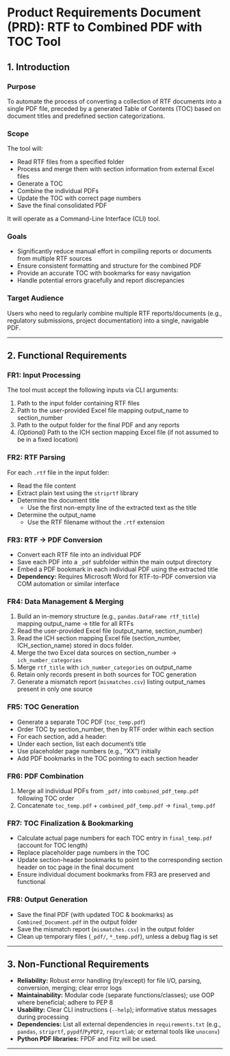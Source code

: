 # Product Requirements Document (PRD): RTF to Combined PDF with TOC Tool

## 1. Introduction

### Purpose  
To automate the process of converting a collection of RTF documents into a single PDF file, preceded by a generated Table of Contents (TOC) based on document titles and predefined section categorizations.

### Scope  
The tool will:  
- Read RTF files from a specified folder  
- Process and merge them with section information from external Excel files  
- Generate a TOC  
- Combine the individual PDFs  
- Update the TOC with correct page numbers  
- Save the final consolidated PDF  

It will operate as a Command-Line Interface (CLI) tool.

### Goals  
- Significantly reduce manual effort in compiling reports or documents from multiple RTF sources  
- Ensure consistent formatting and structure for the combined PDF  
- Provide an accurate TOC with bookmarks for easy navigation  
- Handle potential errors gracefully and report discrepancies  

### Target Audience  
Users who need to regularly combine multiple RTF reports/documents (e.g., regulatory submissions, project documentation) into a single, navigable PDF.

---

## 2. Functional Requirements

### FR1: Input Processing  
The tool must accept the following inputs via CLI arguments:  
1. Path to the input folder containing RTF files  
2. Path to the user-provided Excel file mapping output_name to section_number  
3. Path to the output folder for the final PDF and any reports  
4. *(Optional)* Path to the ICH section mapping Excel file (if not assumed to be in a fixed location)

### FR2: RTF Parsing  
For each `.rtf` file in the input folder:  
- Read the file content  
- Extract plain text using the `striprtf` library  
- Determine the document title  
  - Use the first non-empty line of the extracted text as the title  
- Determine the output_name  
  - Use the RTF filename without the `.rtf` extension 

### FR3: RTF → PDF Conversion  
- Convert each RTF file into an individual PDF  
- Save each PDF into a `_pdf` subfolder within the main output directory  
- Embed a PDF bookmark in each individual PDF using the extracted title  
- **Dependency:** Requires Microsoft Word for RTF-to-PDF conversion via COM automation or similar interface

### FR4: Data Management & Merging  
1. Build an in-memory structure (e.g., `pandas.DataFrame rtf_title`) mapping output_name → title for all RTFs  
2. Read the user-provided Excel file (output_name, section_number)  
3. Read the ICH section mapping Excel file (section_number, ICH_section_name) stored in docs folder.  
4. Merge the two Excel data sources on section_number → `ich_number_categories`  
5. Merge `rtf_title` with `ich_number_categories` on output_name  
6. Retain only records present in both sources for TOC generation  
7. Generate a mismatch report (`mismatches.csv`) listing output_names present in only one source

### FR5: TOC Generation  
- Generate a separate TOC PDF (`toc_temp.pdf`)  
- Order TOC by section_number, then by RTF order within each section 
- For each section, add a header:  
- Under each section, list each document’s title  
- Use placeholder page numbers (e.g., “XX”) initially  
- Add PDF bookmarks in the TOC pointing to each section header

### FR6: PDF Combination  
1. Merge all individual PDFs from `_pdf/` into `combined_pdf_temp.pdf` following TOC order  
2. Concatenate `toc_temp.pdf` + `combined_pdf_temp.pdf` → `final_temp.pdf`

### FR7: TOC Finalization & Bookmarking  
- Calculate actual page numbers for each TOC entry in `final_temp.pdf` (account for TOC length)  
- Replace placeholder page numbers in the TOC  
- Update section-header bookmarks to point to the corresponding section header on toc page in the final document  
- Ensure individual document bookmarks from FR3 are preserved and functional

### FR8: Output Generation  
- Save the final PDF (with updated TOC & bookmarks) as `Combined_Document.pdf` in the output folder  
- Save the mismatch report (`mismatches.csv`) in the output folder  
- Clean up temporary files (`_pdf/`, `*_temp.pdf`), unless a debug flag is set

---

## 3. Non-Functional Requirements

- **Reliability:** Robust error handling (try/except) for file I/O, parsing, conversion, merging; clear error logs  
- **Maintainability:** Modular code (separate functions/classes); use OOP where beneficial; adhere to PEP 8  
- **Usability:** Clear CLI instructions (`--help`); informative status messages during processing  
- **Dependencies:** List all external dependencies in `requirements.txt` (e.g., `pandas`, `striprtf`, `pypdf`/`PyPDF2`, `reportlab`; or external tools like `unoconv`)
- **Python PDF libraries:** FPDF and Fitz will be used.
---

